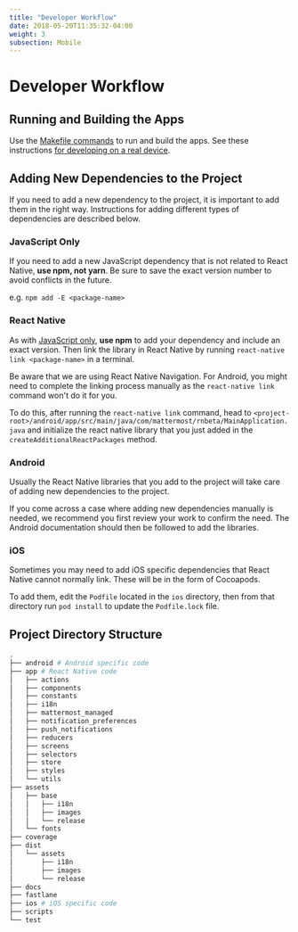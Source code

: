 ```yaml
---
title: "Developer Workflow"
date: 2018-05-20T11:35:32-04:00
weight: 3
subsection: Mobile
---
```


# Developer  Workflow

## Running and Building the Apps

Use the [Makefile commands](/contribute/mobile/makefile) to run and build the apps. See these instructions [for developing on a real device](/contribute/mobile/run-on-device).

## Adding New Dependencies to the Project

If you need to add a new dependency to the project, it is important to add them in the right way. Instructions for adding different types of dependencies are described below.

### JavaScript Only

If you need to add a new JavaScript dependency that is not related to React Native, **use npm, not yarn**. Be sure to save the exact version number to avoid conflicts in the future.

e.g. `npm add -E <package-name>`

### React Native

As with [JavaScript only](https://docs.mattermost.com/developer/mobile-developer-setup.html#javascript-only), **use npm** to add your dependency and include an exact version. Then link the library in React Native by running `react-native link <package-name>` in a terminal.

Be aware that we are using React Native Navigation. For Android, you might need to complete the linking process manually as the `react-native link` command won't do it for you.

To do this, after running the `react-native link` command, head to `<project-root>/android/app/src/main/java/com/mattermost/rnbeta/MainApplication.java` and initialize the react native library that you just added in the `createAdditionalReactPackages` method.

### Android

Usually the React Native libraries that you add to the project will take care of adding new dependencies to the project.

If you come across a case where adding new dependencies manually is needed, we recommend you first review your work to confirm the need. The Android documentation should then be followed to add the libraries.

### iOS

Sometimes you may need to add iOS specific dependencies that React Native cannot normally link. These will be in the form of Cocoapods.

To add them, edit the `Podfile` located in the `ios` directory, then from that directory run `pod install` to update the `Podfile.lock` file.

## Project Directory Structure

 ```sh
 .
 ├── android # Android specific code
 ├── app # React Native code
 │   ├── actions
 │   ├── components
 │   ├── constants
 │   ├── i18n
 │   ├── mattermost_managed
 │   ├── notification_preferences
 │   ├── push_notifications
 │   ├── reducers
 │   ├── screens
 │   ├── selectors
 │   ├── store
 │   ├── styles
 │   └── utils
 ├── assets
 │   ├── base
 │   │   ├── i18n
 │   │   ├── images
 │   │   └── release
 │   └── fonts
 ├── coverage
 ├── dist
 │   └── assets
 │       ├── i18n
 │       ├── images
 │       └── release
 ├── docs
 ├── fastlane
 ├── ios # iOS specific code
 ├── scripts
 └── test
```